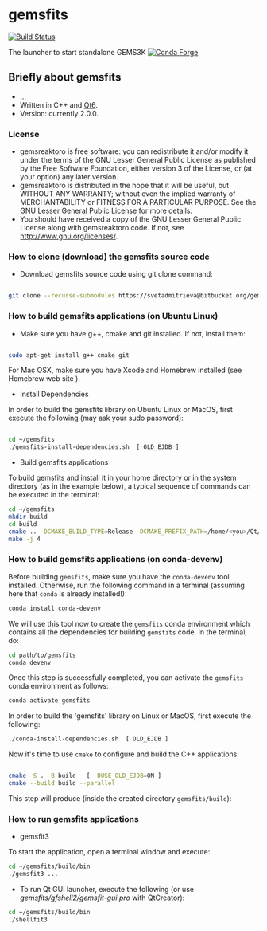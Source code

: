 # gemsfits
 
[![Build Status](https://dev.azure.com/mirondanro/gemshub/_apis/build/status/gemshub.gemsreaktoro?branchName=master)](https://dev.azure.com/mirondanro/gemshub/_build/latest?definitionId=7&branchName=master)

The launcher to start standalone GEMS3K [![Conda Forge](https://anaconda.org/conda-forge/gems3k/badges/version.svg)](https://anaconda.org/conda-forge/gems3k)

## Briefly about gemsfits

*  ...
*  Written in C++ and [Qt6](https://www.qt.io/).
*  Version: currently 2.0.0.


### License

*  gemsreaktoro is free software: you can redistribute it and/or modify it under the terms of the GNU Lesser General Public License as published by the Free Software Foundation, either version 3 of the License, or (at your option) any later version.
*  gemsreaktoro is distributed in the hope that it will be useful, but WITHOUT ANY WARRANTY; without even the implied warranty of MERCHANTABILITY or FITNESS FOR A PARTICULAR PURPOSE. See the GNU Lesser General Public License for more details.
*  You should have received a copy of the GNU Lesser General Public License along with gemsreaktoro code. If not, see http://www.gnu.org/licenses/.


### How to clone (download) the gemsfits source code

*  Download gemsfits source code using git clone command:

```sh

git clone --recurse-submodules https://svetadmitrieva@bitbucket.org/gems4/gemsfits.git

```


### How to build gemsfits applications (on Ubuntu Linux)

* Make sure you have g++, cmake and git installed. If not, install them:

```sh

sudo apt-get install g++ cmake git

```

   For Mac OSX, make sure you have Xcode and Homebrew installed (see Homebrew web site ).

* Install Dependencies

In order to build the gemsfits library on Ubuntu Linux or MacOS, first execute the following (may ask your sudo password):

```sh

cd ~/gemsfits
./gemsfits-install-dependencies.sh  [ OLD_EJDB ]

```

* Build gemsfits applications

To build gemsfits and install it in your home directory or in the system directory (as in the example below), a typical sequence of commands can be executed in the terminal:

```sh
cd ~/gemsfits
mkdir build
cd build
cmake .. -DCMAKE_BUILD_TYPE=Release -DCMAKE_PREFIX_PATH=/home/<you>/Qt/6.5.0/gcc_64  [ -DUSE_OLD_EJDB=ON ]
make -j 4
```


### How to build gemsfits applications (on conda-devenv)

Before building `gemsfits`, make sure you have the `conda-devenv` tool installed. Otherwise, run the following command in a terminal (assuming here that `conda` is already installed!):

```sh
conda install conda-devenv
```

We will use this tool now to create the `gemsfits` conda environment which contains all the dependencies for building `gemsfits` code. In the terminal, do:

```sh
cd path/to/gemsfits
conda devenv
```

Once this step is successfully completed, you can activate the `gemsfits` conda environment as follows:

```sh
conda activate gemsfits
```

In order to build the 'gemsfits' library on Linux or MacOS, first execute the following:

```sh
./conda-install-dependencies.sh  [ OLD_EJDB ]
```

Now it's time to use `cmake` to configure and build the C++ applications:

```sh

cmake -S . -B build   [ -DUSE_OLD_EJDB=ON ]
cmake --build build --parallel
```

This step will produce (inside the created directory `gemsfits/build`):


### How to run gemsfits applications

* gemsfit3

To start the application, open a terminal window and execute:

```sh
cd ~/gemsfits/build/bin
./gemsfit3 ...

```

* To run Qt GUI launcher, execute the following (or use *gemsfits/gfshell2/gemsfit-gui.pro* with QtCreator):

```sh
cd ~/gemsfits/build/bin
./shellfit3
```

